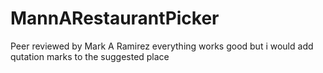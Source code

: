 # MannARestaurantPicker

Peer reviewed by Mark A Ramirez everything works good but i would add qutation marks to the suggested place
